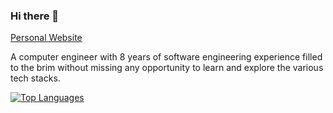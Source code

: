 ### Hi there 👋
[Personal Website](https://ad3l.dev)


A computer engineer with 8 years of software engineering experience filled to the brim without missing any opportunity to learn and explore the various tech stacks.
<!---
[![AbdelRahman's GitHub stats](https://github-readme-stats.vercel.app/api?username=ad3ldev&show_icons=true&count_private=true)](https://github.com/anuraghazra/github-readme-stats)
-->

[![Top Languages](https://github-readme-stats.vercel.app/api/top-langs/?username=ad3ldev&langs_count=20&l&layout=pie&exclude_repo=AndroidNanodegree&hide=jupyter%20notebook,mathematica)](https://github.com/anuraghazra/github-readme-stats)

<!--
**ad3ldev/ad3ldev** is a ✨ _special_ ✨ repository because its `README.md` (this file) appears on your GitHub profile.

Here are some ideas to get you started:

- 🔭 I’m currently working on ...
- 🌱 I’m currently learning ...
- 👯 I’m looking to collaborate on ...
- 🤔 I’m looking for help with ...
- 💬 Ask me about ...
- 📫 How to reach me: ...
- 😄 Pronouns: ...
- ⚡ Fun fact: ...
-->
